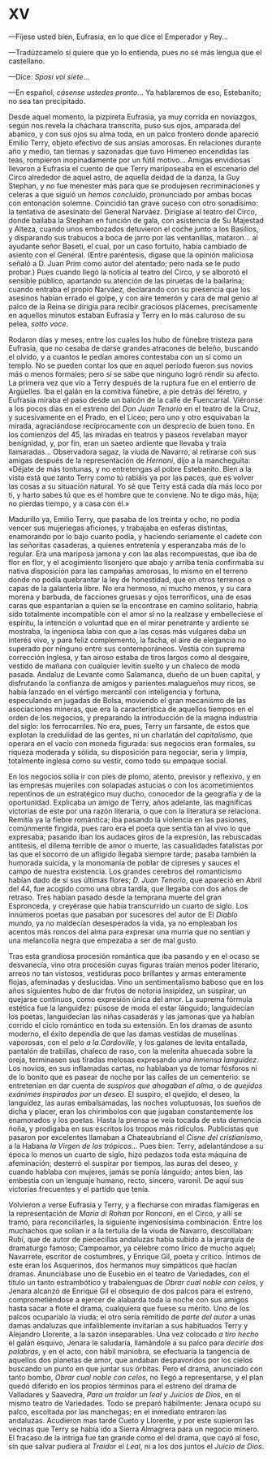 # XV

—Fíjese usted bien, Eufrasia, en lo que dice el Emperador y Rey...

—Tradúzcamelo si quiere que yo lo entienda, pues no sé más lengua que el
castellano.

—Dice: *Sposi voi siete*...

—En español, *cásense ustedes pronto*... Ya hablaremos de eso, Estebanito; no
sea tan precipitado.

Desde aquel momento, la pizpireta Eufrasia, ya muy corrida en noviazgos, según
nos revela la cháchara transcrita, puso sus ojos, amparada del abanico, y con
sus ojos su alma toda, en un palco frontero donde apareció Emilio Terry, objeto
efectivo de sus ansias amorosas. En relaciones durante año y medio, tan tiernas
y sazonadas que tuvo Himeneo encendidas las teas, rompieron inopinadamente por
un fútil motivo... Amigas envidiosas llevaron a Eufrasia el cuento de que Terry
mariposeaba en el escenario del Circo alrededor de aquel astro, de aquella
deidad de la danza, la Guy Stephan, y no fue menester más para que se
produjesen recriminaciones y celeras a que siguió un *hemos concluido*,
pronunciado por ambas bocas con entonación solemne. Coincidió tan grave suceso
con otro sonadísimo: la tentativa de asesinato del General Narváez. Dirigíase
al teatro del Circo, donde bailaba la Stephan en función de gala, con
asistencia de Su Majestad y Alteza, cuando unos embozados detuvieron el coche
junto a los Basilios, y disparando sus trabucos a boca de jarro por las
ventanillas, mataron... al ayudante señor Baseti, el cual, por un caso
fortuito, había cambiado de asiento con el General. (Entre paréntesis, dígase
que la opinión maliciosa señaló a D. Juan Prim como autor del atentado; pero
nada se le pudo probar.) Pues cuando llegó la noticia al teatro del Circo, y se
alborotó el sensible público, apartando su atención de las piruetas de la
bailarina; cuando entraba el propio Narváez, declarando con su presencia que
los asesinos habían errado el golpe, y con aire temerón y cara de mal genio al
palco de la Reina se dirigía para recibir graciosos plácemes, precisamente en
aquellos minutos estaban Eufrasia y Terry en lo más caluroso de su pelea,
*sotto voce*.

Rodaron días y meses, entre los cuales los hubo de fúnebre tristeza para
Eufrasia, que no cesaba de darse grandes atracones de beleño, buscando el
olvido, y a cuantos le pedían amores contestaba con un sí como un templo. No se
pueden contar los que en aquel período fueron sus novios más o menos formales;
pero sí se sabe que ninguno logró rendir su afecto. La primera vez que vio
a Terry después de la ruptura fue en el entierro de Argüelles. Iba el galán en
la comitiva fúnebre, a pie detrás del féretro, y Eufrasia miraba el paso desde
un balcón de la calle de Fuencarral. Viéronse a los pocos días en el estreno
del *Don Juan Tenorio* en el teatro de la Cruz, y sucesivamente en el Prado, en
el Liceo; pero uno y otro esquivaban la mirada, agraciándose recíprocamente con
un desprecio de buen tono. En los comienzos del 45, las miradas en teatros
y paseos revelaban mayor benignidad, y, por fin, eran un saeteo ardiente que
llevaba y traía llamaradas... Observadora sagaz, la viuda de Navarro, al
retirarse con sus amigas después de la representación de *Hernani*, dijo a la
mancheguita: «Déjate de más tontunas, y no entretengas al pobre Estebanito.
Bien a la vista está que tanto Terry como tú rabiáis ya por las paces, que es
volver las cosas a su situación natural. Yo sé que Terry está cada día más loco
por ti, y harto sabes tú que es el hombre que te conviene. No te digo más,
hija; no pierdas tiempo, y a casa con él.»

Madurillo ya, Emilio Terry, que pasaba de los treinta y ocho, no podía vencer
sus mujeriegas aficiones, y trabajaba en esferas distintas, enamorando por lo
bajo cuanto podía, y haciendo seriamente el cadete con las señoritas casaderas,
a quienes entretenía y esperanzaba más de lo regular. Era una mariposa jamona
y con las alas recompuestas, que iba de flor en flor, y el acogimiento
lisonjero que abajo y arriba tenía confirmaba su nativa disposición para las
campañas amorosas, lo mismo en el terreno donde no podía quebrantar la ley de
honestidad, que en otros terrenos o capas de la galantería libre. No era
hermoso, ni mucho menos, y su cara morena y barbuda, de facciones gruesas
y ojos terroríficos, una de esas caras que espantarían a quien se la encontrase
en camino solitario, habría sido totalmente incompatible con el amor si no la
realzase y embelleciese el espíritu, la intención o voluntad que en el mirar
penetrante y ardiente se mostraba, la ingeniosa labia con que a las cosas más
vulgares daba un interés vivo, y para feliz complemento, la facha, el aire de
elegancia no superado por ninguno entre sus contemporáneos. Vestía con suprema
corrección inglesa, y tan airoso estaba de tiros largos como al desgaire,
vestido de mañana con cualquier levitín suelto y un chaleco de moda pasada.
Andaluz de Levante como Salamanca, dueño de un buen capital, y disfrutando la
confianza de amigos y parientes malagueños muy ricos, se había lanzado en el
vértigo mercantil con inteligencia y fortuna, especulando en jugadas de Bolsa,
moviendo el gran mecanismo de las asociaciones mineras, que era la
característica de aquellos tiempos en el orden de los negocios, y preparando la
introducción de la magna industria del siglo: los ferrocarriles. No era, pues,
Terry un farsante, de estos que explotan la credulidad de las gentes, ni un
charlatán del *capitalismo*, que operara en el vacío con moneda figurada: sus
negocios eran formales, su riqueza moderada y sólida, su disposición para
negociar, seria y limpia, totalmente inglesa como su vestir, como todo su
empaque social.

En los negocios solía ir con pies de plomo, atento, previsor y reflexivo, y en
las empresas mujeriles con solapadas astucias o con los acometimientos
repentinos de un estratégico muy ducho, conocedor de la geografía y de la
oportunidad. Explicaba un amigo de Terry, años adelante, las magníficas
victorias de este por una razón literaria, o que con la literatura se
relaciona. Remitía ya la fiebre romántica; iba pasando la violencia en las
pasiones, comúnmente fingida, pues raro era el poeta que sentía tan al vivo lo
que expresaba; pasando iban los audaces giros de la expresión, las rebuscadas
antítesis, el dilema terrible de amor o muerte, las casualidades fatalistas por
las que el socorro de un afligido llegaba siempre tarde; pasaba también la
humorada suicida, y la monomanía de poblar de cipreses y sauces el campo de
nuestra existencia. Los grandes cerebros del romanticismo habían dado de sí sus
últimas flores; *D. Juan Tenorio*, que apareció en Abril del 44, fue acogido
como una obra tardía, que llegaba con dos años de retraso. Tres habían pasado
desde la temprana muerte del gran Espronceda, y creyérase que había
transcurrido un cuarto de siglo. Los innúmeros poetas que pasaban por sucesores
del autor de El *Diablo mundo*, ya no maldecían desesperados la vida, ya no
empleaban los acentos más roncos del alma para expresar una murria que no
sentían y una melancolía negra que empezaba a ser de mal gusto.

Tras esta grandiosa procesión romántica que iba pasando y en el ocaso se
desvanecía, vino otra procesión cuyas figuras traían menos poder literario,
arreos no tan vistosos, vestiduras poco brillantes y armas enteramente flojas,
afeminadas y deslucidas. Vino un sentimentalismo baboso que en los años
siguientes hubo de dar frutos de notoria insipidez, un suspirar, un quejarse
continuos, como expresión única del amor. La suprema fórmula estética fue la
languidez: púsose de moda el estar lánguido; languidecían los poetas,
languidecían las niñas casaderas y las jamonas que ya habían corrido el ciclo
romántico en toda su extensión. En los dramas de asunto moderno, el éxito
dependía de que las damas vestidas de muselinas vaporosas, con el pelo *a la
Cardoville*, y los galanes de levita entallada, pantalón de trabillas, chaleco
de raso, con la melenita ahuecada sobre la oreja, terminasen sus tiradas
melosas expresando *una inmensa languidez*. Los novios, en sus inflamadas
cartas, no hablaban ya de tomar fósforos ni de lo bonito que es pasear de noche
por las calles de un cementerio: se entretenían en dar cuenta de *suspiros que
ahogaban el alma*, o de *quejidos exánimes inspirados por un deseo*. El
suspiro, el quejido, el deseo, la languidez, las auras embalsamadas, las noches
voluptuosas, los sueños de dicha y placer, eran los chirimbolos con que jugaban
constantemente los enamorados y los poetas. Hasta la prensa se veía tocada de
esta demencia ñoña, y prodigaba en sus escritos los tropos más ridículos.
Publicistas que pasaron por excelentes llamaban a Chateaubriand el *Cisne del
cristianismo*, a la Habana *la Virgen de los trópicos*... Pues bien: Terry,
adelantándose a su época lo menos un cuarto de siglo, hizo pedazos toda esta
máquina de afeminación; desterró el suspirar por tiempos, las auras del deseo,
y cuando hablaba con mujeres, jamás se ponía lánguido; antes bien, las embestía
con un lenguaje humano, recto, sincero, varonil. De aquí sus victorias
frecuentes y el partido que tenía.

Volvieron a verse Eufrasia y Terry, y a flecharse con miradas flamígeras en la
representación de *Maria di Rohan* por Ronconi, en el Circo, y allí se tramó,
para reconciliarles, la siguiente ingeniosísima combinación. Entre los
muchachos que solían ir a la tertulia de la viuda de Navarro, descollaban:
Rubí, que de autor de piececillas andaluzas había subido a la jerarquía de
dramaturgo famoso; Campoamor, ya célebre como lírico de mucho aquel; Navarrete,
escritor de costumbres, y Enrique Gil, poeta y crítico. Íntimos de este eran
los Asquerinos, dos hermanos muy simpáticos que hacían dramas. Anunciábase uno
de Eusebio en el teatro de Variedades, con el título un tanto estrambótico
y trabalenguas de *Obrar cual noble con celos*, y Jenara alcanzó de Enrique Gil
el obsequio de dos palcos para el estreno, comprometiéndose a ejercer de
alabarda toda la noche con sus amigos hasta sacar a flote el drama, cualquiera
que fuese su mérito. Uno de los palcos ocuparíalo la viuda; el otro sería
remitido de *parte del autor* a unas damas andaluzas que infaliblemente
invitarían a sus habituados Terry y Alejandro Llorente, a la sazón
inseparables. Una vez colocado *a tiro hecho* el galán esquivo, Jenara le
saludaría, llamándole a su palco para *decirle dos palabras*, y en el acto, con
hábil maniobra, se efectuaría la tangencia de aquellos dos planetas de amor,
que andaban despavoridos por los cielos buscando un punto en que juntar sus
órbitas. Pero el drama, anunciado con tanto bombo, *Obrar cual noble con
celos*, no llegó a representarse, y el plan quedó diferido en los propios
términos para el estreno del drama de Valladares y Saavedra, *Para un traidor
un leal y Juicios de Dios*, en el mismo teatro de Variedades. Todo se preparó
hábilmente: Jenara ocupó su palco, escoltada por las manchegas; en el inmediato
entraron las andaluzas. Acudieron mas tarde Cueto y Llorente, y por este
supieron las vecinas que Terry se había ido a Sierra Almagrera para un negocio
minero. El fracaso de la intriga fue tan grande como el del drama, que cayó al
foso, sin que salvar pudiera al *Traidor* el *Leal*, ni a los dos juntos el
*Juicio de Dios*.
